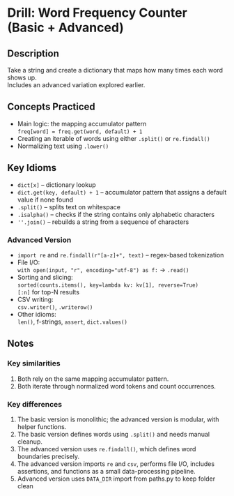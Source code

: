 # Drill: Word Frequency Counter (Basic + Advanced)

## Description
Take a string and create a dictionary that maps how many times each word shows up.  
Includes an advanced variation explored earlier.

## Concepts Practiced
- Main logic: the mapping accumulator pattern  
  `freq[word] = freq.get(word, default) + 1`
- Creating an iterable of words using either `.split()` or `re.findall()`
- Normalizing text using `.lower()`

## Key Idioms
- `dict[x]` – dictionary lookup  
- `dict.get(key, default) + 1` – accumulator pattern that assigns a default value if none found  
- `.split()` – splits text on whitespace  
- `.isalpha()` – checks if the string contains only alphabetic characters  
- `''.join()` – rebuilds a string from a sequence of characters  

### Advanced Version
- `import re` and `re.findall(r"[a-z]+", text)` – regex-based tokenization  
- File I/O:  
  `with open(input, "r", encoding="utf-8") as f:` → `.read()`  
- Sorting and slicing:  
  `sorted(counts.items(), key=lambda kv: kv[1], reverse=True)`  
  `[:n]` for top-N results  
- CSV writing:  
  `csv.writer()`, `.writerow()`  
- Other idioms:  
  `len()`, f-strings, `assert`, `dict.values()`

## Notes
### Key similarities
1. Both rely on the same mapping accumulator pattern.  
2. Both iterate through normalized word tokens and count occurrences.

### Key differences
1. The basic version is monolithic; the advanced version is modular, with helper functions.  
2. The basic version defines words using `.split()` and needs manual cleanup.  
3. The advanced version uses `re.findall()`, which defines word boundaries precisely.  
4. The advanced version imports `re` and `csv`, performs file I/O, includes assertions, and functions as a small data-processing pipeline.
5. Advanced version uses `DATA_DIR` import from paths.py to keep folder clean
